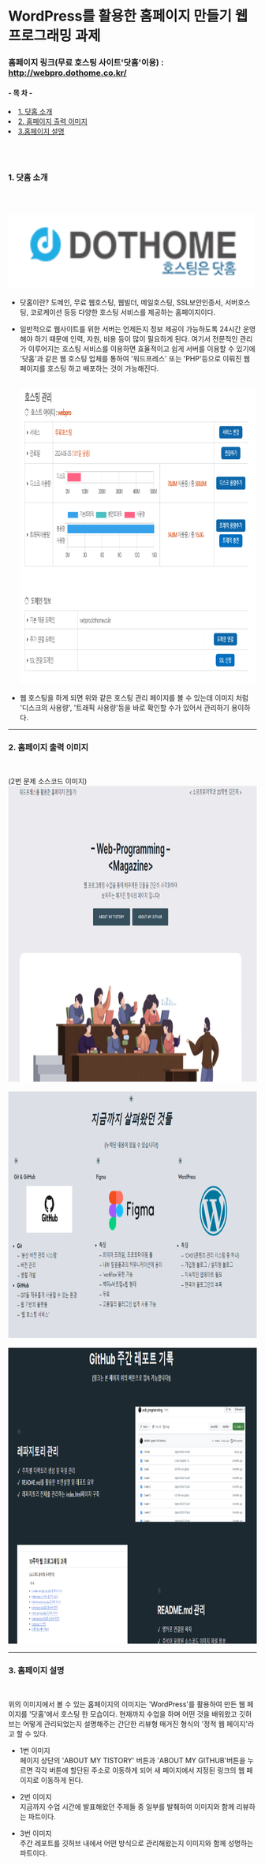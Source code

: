 <!------------------제 목------------------------->

# WordPress를 활용한 홈페이지 만들기 웹 프로그래밍 과제

<!----------------------- 앵커로 연결된 목차 지정--------------------------->
### 홈페이지 링크(무료 호스팅 사이트'닷홈'이용) : http://webpro.dothome.co.kr/

#### - 목 차 -

<li><a href="#first">1. 닷홈 소개</a></li>
<li><a href="#second">2. 홈페이지 출력 이미지</a></li>
<li><a href="#third">3.홈페이지 설명</a></li>

<br><br>

<!------------------------------첫 번째 문제--------------------------------------->

### <strong id = "first"><b>1. 닷홈 소개</b></strong>
<br>

<p>
<br><img src="00.png" width="500" height="150" title="px(픽셀) 크기 설정" alt="1번 이미지"></img><br/>

- 닷홈이란? 도메인, 무료 웹호스팅, 웹빌더, 메일호스팅, SSL보안인증서, 서버호스팅, 코로케이션 등등 다양한 호스팅 서비스를 제공하는 홈페이지이다.
- 일반적으로 웹사이트를 위한 서버는 언제든지 정보 제공이 가능하도록 24시간 운영해야 하기 때문에 인력, 자원, 비용 등이 많이 필요하게 된다.
  여기서 전문적인 관리가 이루어지는 호스팅 서비스를 이용하면 효율적이고 쉽게 서버를 이용할 수 있기에 '닷홈'과 같은 웹 호스팅 업체를 통하여 '워드프레스' 또는 'PHP'등으로 이뤄진
  웹 페이지를 호스팅 하고 배포하는 것이 가능해진다.



  <br><img src="000.png" width="800" height="600" title="px(픽셀) 크기 설정" alt="1번 이미지"></img><br/>
- 웹 호스팅을 하게 되면 위와 같은 호스팅 관리 페이지를 볼 수 있는데 이미지 처럼 '디스크의 사용량', '트래픽 사용량'등을 바로 확인할 수가 있어서 관리하기 용이하다.
</p>

<hr>

<!-------------------------------두 번째 문제----------------------------------->

### <strong id = "second"><b>2. 홈페이지 출력 이미지</b></strong>
<br>

<p>
(2번 문제 소스코드 이미지)
<br><img src="1.png" width="900" height="600" title="px(픽셀) 크기 설정" alt="1번 이미지"></img><br/>
<br><img src="2.png" width="900" height="500" title="px(픽셀) 크기 설정" alt="2번 이미지"></img><br/>
<br><img src="3.png" width="800" height="600" title="px(픽셀) 크기 설정" alt="3번 이미지"></img><br/>
</p>

<hr>

<!-------------------------------세 번째 문제----------------------------------->

### <strong id = "third"><b>3. 홈페이지 설명</b></strong>
<br>

<p>
위의 이미지에서 볼 수 있는 홈페이지의 이미지는 'WordPress'를 활용하여 만든 웹 페이지를 '닷홈'에서 호스팅 한 모습이다.
현재까지 수업을 하며 어떤 것을 배워왔고 깃허브는 어떻게 관리되었는지 설명해주는 간단한 리뷰형 매거진 형식의 '정적 웹 페이지'라고 할 수 있다.
  
- 1번 이미지<br>
페이지 상단의 'ABOUT MY TISTORY' 버튼과 'ABOUT MY GITHUB'버튼을 누르면 각각 버튼에 할단된 주소로 이동하게 되어 새 페이지에서
지정된 링크의 웹 페이지로 이동하게 된다.

- 2번 이미지<br>
지금까지 수업 시간에 발표해왔던 주제들 중 일부를 발췌하여 이미지와 함께 리뷰하는 파트이다.

- 3번 이미지<br>
주간 레포트를 깃허브 내에서 어떤 방식으로 관리해왔는지 이미지와 함께 성명하는 파트이다.
</p>
